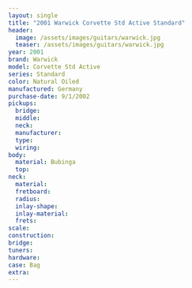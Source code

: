 ```yaml
---
layout: single
title: "2001 Warwick Corvette Std Active Standard"
header:
  image: /assets/images/guitars/warwick.jpg
  teaser: /assets/images/guitars/warwick.jpg
year: 2001
brand: Warwick
model: Corvette Std Active
series: Standard
color: Natural Oiled
manufactured: Germany
purchase-date: 9/1/2002
pickups:
  bridge: 
  middle: 
  neck: 
  manufacturer: 
  type: 
  wiring: 
body:
  material: Bubinga
  top: 
neck:
  material: 
  fretboard: 
  radius: 
  inlay-shape: 
  inlay-material: 
  frets: 
scale: 
construction: 
bridge: 
tuners: 
hardware: 
case: Bag
extra: 
---
```

